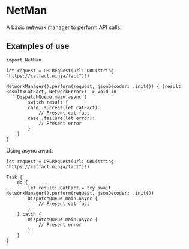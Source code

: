 # NetMan

A basic network manager to perform API calls.

## Examples of use

    import NetMan

    let request = URLRequest(url: URL(string: "https://catfact.ninja/fact")!)

    NetworkManager().perform(request, jsonDecoder: .init()) { (result: Result<CatFact, NetworkError>) -> Void in
        DispatchQueue.main.async {
            switch result {
            case .success(let catFact):
                // Present cat fact
            case .failure(let error):
                // Present error
            }
        }
    }
    
Using async await:

    let request = URLRequest(url: URL(string: "https://catfact.ninja/fact")!)

    Task {
        do {
            let result: CatFact = try await NetworkManager().perform(request, jsonDecoder: .init())
            DispatchQueue.main.async {
                // Present cat fact
            }
        } catch {
            DispatchQueue.main.async {
                // Present error
            }
        }
    }
